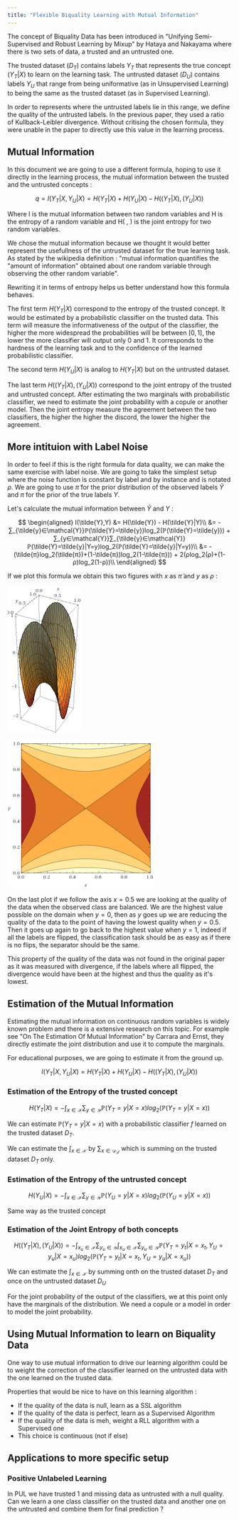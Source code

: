 ```yaml
---
title: "Flexible Biquality Learning with Mutual Information"
---
```


The concept of Biquality Data has been introduced in "Unifying Semi-Supervised and Robust Learning by Mixup" by Hataya and Nakayama where there is two sets of data, a trusted and an untrusted one.

The trusted dataset ($D_T$) contains labels $Y_T$ that represents the true concept ($Y_T|X$) to learn on the learning task. The untrusted dataset ($D_U$) contains labels $Y_U$ that range from being uniformative (as in Unsupervised Learning) to being the same as the trusted dataset (as in Supervised Learning).

In order to represents where the untrusted labels lie in this range, we define the quality of the untrusted labels. In the previous paper, they used a ratio of Kullback-Leibler divergence. Without critising the chosen formula, they were unable in the paper to directly use this value in the learning process.

<!--truncate-->

## Mutual Information

In this document we are going to use a different formula, hoping to use it directly in the learning process, the mutual information between the trusted and the untrusted concepts :

$$
q = I(Y_T|X,Y_U|X) = H(Y_T|X) + H(Y_U|X) - H((Y_T|X),(Y_U|X))
$$

Where I is the mutual information between two random variables and H is the entropy of a random variable and H( , ) is the joint entropy for two random variables.

We chose the mutual information because we thought it would better represent the usefullness of the untrusted dataset for the true learning task. As stated by the wikipedia definition : "mutual information quantifies the "amount of information" obtained about one random variable through observing the other random variable".

Rewriting it in terms of entropy helps us better understand how this formula behaves.

The first term $H(Y_T|X)$ correspond to the entropy of the trusted concept. It would be estimated by a probabilistic classifier on the trusted data. This term will measure the informativeness of the output of the classifier, the higher the more widespread the probabilities will be between $[0,1]$, the lower the more classifier will output only $0$ and $1$. It corresponds to the hardness of the learning task and to the confidence of the learned probabilistic classifier. 

The second term $H(Y_U|X)$ is analog to $H(Y_T|X)$ but on the untrusted dataset.

The last term $H((Y_T|X),(Y_U|X))$ correspond to the joint entropy of the trusted and untrusted concept. After estimating the two marginals with probabilistic classifier, we need to estimate the joint probability with a copule or another model. Then the joint entropy measure the agreement between the two classifiers, the higher the higher the discord, the lower the higher the agreement.

## More intituion with Label Noise

In order to feel if this is the right formula for data quality, we can make the same exercise with label noise. We are going to take the simplest setup where the noise function is constant by label and by instance and is notated $ρ$. We are going to use $\tilde{π}$ for the prior distribution of the observed labels $\tilde{Y}$ and $π$ for the prior of the true labels $Y$.

Let's calculate the mutual information between $\tilde{Y}$ and $Y$ :

$$
\begin{aligned}
I(\tilde{Y},Y) &= H(\tilde{Y}) - H(\tilde{Y}|Y)\\
&= - ∑_{\tilde{y}∈\mathcal{Y}}ℙ(\tilde{Y}=\tilde{y})log_2(ℙ(\tilde{Y}=\tilde{y})) + ∑_{y∈\mathcal{Y}}∑_{\tilde{y}∈\mathcal{Y}}ℙ(\tilde{Y}=\tilde{y}|Y=y)log_2(ℙ(\tilde{Y}=\tilde{y}|Y=y))\\
&= -(\tilde{π}log_2(\tilde{π})+(1-\tilde{π})log_2(1-\tilde{π})) + 2(ρlog_2(ρ)+(1-ρ)log_2(1-ρ))\\
\end{aligned}
$$

If we plot this formula we obtain this two figures with $x$ as $\tilde{π}$ and $y$ as $ρ$ :

<p align="center">

![Mutual Information 3D](/img/mutual-information/3d.gif)

![Mutual Information Contour](/img/mutual-information/contour.gif)

</p>

On the last plot if we follow the axis $x=0.5$ we are looking at the quality of the data when the observed class are balanced. We are the highest value possible on the domain when $y=0$, then as $y$ goes up we are reducing the quality of the data to the point of having the lowest quality when $y=0.5$. Then it goes up again to go back to the highest value when $y=1$, indeed if all the labels are flipped, the classification task should be as easy as if there is no flips, the separator should be the same.

This property of the quality of the data was not found in the original paper as it was measured with divergence, if the labels where all flipped, the divergence would have been at the highest and thus the quality as it's lowest.

## Estimation of the Mutual Information

Estimating the mutual information on continuous random variables is widely known problem and there is a extensive research on this topic. For example see "On The Estimation Of Mutual Information" by Carrara and Ernst, they directly estimate the joint distribution and use it to compute the marginals.

For educational purposes, we are going to estimate it from the ground up.

$$
I(Y_T|X,Y_U|X) = H(Y_T|X) + H(Y_U|X) - H((Y_T|X),(Y_U|X))
$$

### Estimation of the Entropy of the trusted concept

$$
H(Y_T|X) = -∫_{x∈\mathcal{X}}∑_{y∈\mathcal{Y}}ℙ(Y_T=y|X=x)log_2(ℙ(Y_T=y|X=x))
$$

We can estimate $ℙ(Y_T=y|X=x)$ with a probabilistic classifier $f$ learned on the trusted dataset $D_T$.

We can estimate the $∫_{x∈\mathcal{X}}$ by $∑_{x∈\mathcal{D_T}}$ which is summing on the trusted dataset $D_T$ only.

### Estimation of the Entropy of the untrusted concept

$$
H(Y_U|X) = -∫_{x∈\mathcal{X}}∑_{y∈\mathcal{Y}}ℙ(Y_U=y|X=x)log_2(ℙ(Y_U=y|X=x))
$$

Same way as the trusted concept

### Estimation of the Joint Entropy of both concepts

$$
H((Y_T|X),(Y_U|X)) = -∫_{x_u∈\mathcal{X}}∑_{y_u∈\mathcal{Y}}∫_{x_u∈\mathcal{X}}∑_{y_u∈\mathcal{Y}}ℙ(Y_T=y_t|X=x_t,Y_U=y_u|X=x_u)log_2(ℙ(Y_T=y_t|X=x_t,Y_U=y_u|X=x_u))
$$

We can estimate the $∫_{x∈\mathcal{X}}$ by summing onth on the trusted dataset $D_T$ and once on the untrusted dataset $D_U$

For the joint probability of the output of the classifiers, we at this point only have the marginals of the distribution. We need a copule or a model in order to model the joint probability.

## Using Mutual Information to learn on Biquality Data

One way to use mutual information to drive our learning algorithm could be to weight the correction of the classifier learned on the untrusted data with the one learned on the trusted data.

Properties that would be nice to have on this learning algorithm :

* If the quality of the data is null, learn as a SSL algorithm
* If the quality of the data is perfect, learn as a Supervised Algorithm
* If the quality of the data is meh, weight a RLL algorithm with a Supervised one
* This choice is continuous (not if else)

## Applications to more specific setup

### Positive Unlabeled Learning

In PUL we have trusted 1 and missing data as untrusted with a null quality. Can we learn a one class classifier on the trusted data and another one on the untrusted and combine them for final prediction ?
